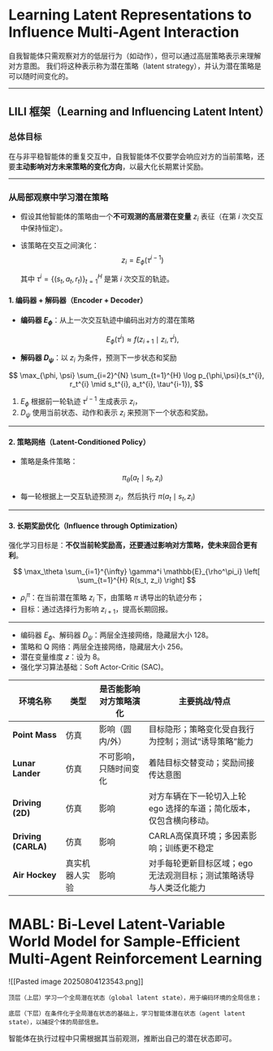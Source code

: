 
# Learning Latent Representations to Influence Multi-Agent Interaction

自我智能体只需观察对方的低层行为（如动作），但可以通过高层策略表示来理解对方意图。 我们将这种表示称为潜在策略（latent strategy），并认为潜在策略是可以随时间变化的。

---

## LILI 框架（Learning and Influencing Latent Intent）

### 总体目标

在与非平稳智能体的重复交互中，自我智能体不仅要学会响应对方的当前策略，还要**主动影响对方未来策略的变化方向**，以最大化长期累计奖励。

---

### 从局部观察中学习潜在策略

* 假设其他智能体的策略由一个**不可观测的高层潜在变量** $z_i$ 表征（在第 $i$ 次交互中保持恒定）。
* 该策略在交互之间演化：
$$
  z_i = E_\phi(\tau^{i-1})
  $$

  其中 $\tau^i = \{(s_t, a_t, r_t)\}_{t=1}^H$ 是第 $i$ 次交互的轨迹。

#### 1. 编码器 + 解码器（Encoder + Decoder）

* **编码器 $E_\phi$**：从上一次交互轨迹中编码出对方的潜在策略

  $$
E_\phi(\tau^i) \approx f(z_{i+1} \mid z_i, \tau^i),
$$
* **解码器 $D_\psi$**：以 $z_i$ 为条件，预测下一步状态和奖励

$$
\max_{\phi, \psi} \sum_{i=2}^{N} \sum_{t=1}^{H} \log p_{\phi,\psi}(s_t^{i}, r_t^{i} \mid s_t^{i}, a_t^{i}, \tau^{i-1}),
$$

1. $E_\phi$ 根据前一轮轨迹 $\tau^{i-1}$ 生成表示 $z_i$，
2. $D_\psi$ 使用当前状态、动作和表示 $z_i$ 来预测下一个状态和奖励。

---

#### 2. 策略网络（Latent-Conditioned Policy）

* 策略是条件策略：

  $$
  \pi_\theta(a_t \mid s_t, z_i)
  $$
* 每一轮根据上一交互轨迹预测 $z_i$，然后执行 $\pi(a_t \mid s_t, z_i)$

---

#### 3. 长期奖励优化（Influence through Optimization）

强化学习目标是：**不仅当前轮奖励高，还要通过影响对方策略，使未来回合更有利**。

$$
\max_\theta \sum_{i=1}^{\infty} \gamma^i \mathbb{E}_{\rho^\pi_i} \left[ \sum_{t=1}^{H} R(s_t, z_i) \right]
$$

* $\rho^\pi_i$：在当前潜在策略 $z_i$ 下，由策略 $\pi$ 诱导出的轨迹分布；
* 目标：通过选择行为影响 $z_{i+1}$，提高长期回报。

---

* 编码器 $E_\phi$、解码器 $D_\psi$：两层全连接网络，隐藏层大小 128。
* 策略和 Q 网络：两层全连接网络，隐藏层大小 256。
* 潜在变量维度 $z$：设为 8。
* 强化学习算法基础：Soft Actor-Critic (SAC)。



| 环境名称                | 类型      | 是否能影响对方策略演化 | 主要挑战/特点                              |
| ------------------- | ------- | ----------- | ------------------------------------ |
| **Point Mass**      | 仿真      | 影响（圆内/外）    | 目标隐形；策略变化受自我行为控制；测试“诱导策略”能力          |
| **Lunar Lander**    | 仿真      | 不可影响，只随时间变化 | 着陆目标交替变动；奖励间接传达意图                    |
| **Driving (2D)**    | 仿真      | 影响          | 对方车辆在下一轮切入上轮 ego 选择的车道；简化版本，仅包含横向移动。 |
| **Driving (CARLA)** | 仿真      | 影响          | CARLA高保真环境；多因素影响；训练更不稳定              |
| **Air Hockey**      | 真实机器人实验 | 影响          | 对手每轮更新目标区域；ego 无法观测目标；测试策略诱导与人类泛化能力  |



# MABL: Bi-Level Latent-Variable World Model for Sample-Efficient Multi-Agent Reinforcement Learning

![[Pasted image 20250804123543.png]]



    顶层（上层）学习一个全局潜在状态（global latent state），用于编码环境的全局信息；

    底层（下层）在条件化于全局潜在状态的基础上，学习智能体潜在状态（agent latent state），以捕捉个体的局部信息。

智能体在执行过程中只需根据其当前观测，推断出自己的潜在状态即可。